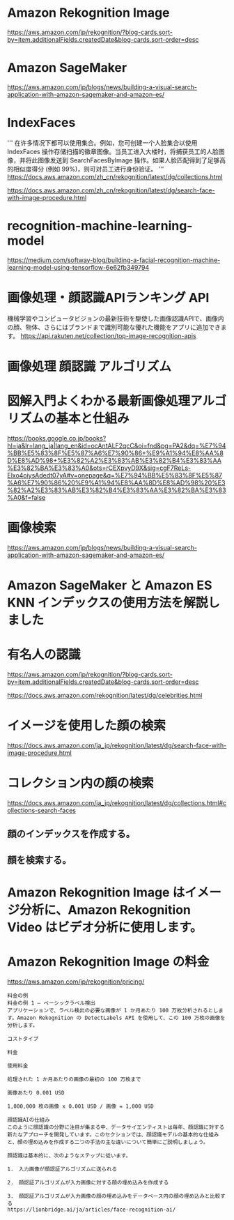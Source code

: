 # Amazon Rekognition Image
https://aws.amazon.com/jp/rekognition/?blog-cards.sort-by=item.additionalFields.createdDate&blog-cards.sort-order=desc
# Amazon SageMaker
https://aws.amazon.com/jp/blogs/news/building-a-visual-search-application-with-amazon-sagemaker-and-amazon-es/



# IndexFaces
'''
在许多情况下都可以使用集合。例如，您可创建一个人脸集合以使用 IndexFaces 操作存储扫描的徽章图像。当员工进入大楼时，将捕获员工的人脸图像，并将此图像发送到 SearchFacesByImage 操作。如果人脸匹配得到了足够高的相似度得分 (例如 99%)，则可对员工进行身份验证。
'''
https://docs.aws.amazon.com/zh_cn/rekognition/latest/dg/collections.html

https://docs.aws.amazon.com/zh_cn/rekognition/latest/dg/search-face-with-image-procedure.html


# recognition-machine-learning-model
https://medium.com/softway-blog/building-a-facial-recognition-machine-learning-model-using-tensorflow-6e62fb349794


# 画像処理・​顔認識​API​ランキング API
機械学習や​コンピュータビジョンの​最新技術を​駆使した​画像認識APIで、​画像内の​顔、​物体、​さらには​ブランドまで​識別可能な​優れた​機能を​アプリに​追加​できます。
https://api.rakuten.net/collection/top-image-recognition-apis


# 画像処理 顔認識 アルゴリズム
# 図解入門よくわかる最新画像処理アルゴリズムの基本と仕組み
https://books.google.co.jp/books?hl=ja&lr=lang_ja|lang_en&id=ocAntALF2qcC&oi=fnd&pg=PA2&dq=%E7%94%BB%E5%83%8F%E5%87%A6%E7%90%86+%E9%A1%94%E8%AA%8D%E8%AD%98+%E3%82%A2%E3%83%AB%E3%82%B4%E3%83%AA%E3%82%BA%E3%83%A0&ots=rCEXpvyD9X&sig=cgF7ReLs-Elxo4oiysAdedt07yA#v=onepage&q=%E7%94%BB%E5%83%8F%E5%87%A6%E7%90%86%20%E9%A1%94%E8%AA%8D%E8%AD%98%20%E3%82%A2%E3%83%AB%E3%82%B4%E3%83%AA%E3%82%BA%E3%83%A0&f=false


# 画像検索
https://aws.amazon.com/jp/blogs/news/building-a-visual-search-application-with-amazon-sagemaker-and-amazon-es/

# Amazon SageMaker と Amazon ES KNN インデックスの使用方法を解説しました


# 有名人の認識
https://aws.amazon.com/jp/rekognition/?blog-cards.sort-by=item.additionalFields.createdDate&blog-cards.sort-order=desc

https://docs.aws.amazon.com/rekognition/latest/dg/celebrities.html


# イメージを使用した顔の検索
https://docs.aws.amazon.com/ja_jp/rekognition/latest/dg/search-face-with-image-procedure.html


# コレクション内の顔の検索
https://docs.aws.amazon.com/ja_jp/rekognition/latest/dg/collections.html#collections-search-faces

## 顔のインデックスを作成する。

## 顔を検索する。
# Amazon Rekognition Image はイメージ分析に、Amazon Rekognition Video はビデオ分析に使用します。

# Amazon Rekognition Image の料金
https://aws.amazon.com/jp/rekognition/pricing/
```
料金の例
料金の例 1 – ベーシックラベル検出
アプリケーションで、ラベル検出の必要な画像が 1 か月あたり 100 万枚分析されるとします。Amazon Rekognition の DetectLabels API を使用して、この 100 万枚の画像を分析します。

コストタイプ

料金

使用料金

処理された 1 か月あたりの画像の最初の 100 万枚まで

画像あたり 0.001 USD

1,000,000 枚の画像 x 0.001 USD / 画像 = 1,000 USD
```

```
顔認識AIの仕組み
このように顔認識の分野に注目が集まる中、データサイエンティストは毎年、顔認識に対する新たなアプローチを開発しています。このセクションでは、顔認識モデルの基本的な仕組みと、顔の埋め込みを作成する二つの手法の主な違いについて簡単にご説明しましょう。

顔認識は基本的に、次のようなステップに従います。

1.　入力画像が顔認証アルゴリズムに送られる

2.　顔認証アルゴリズムが入力画像に対する顔の埋め込みを作成する

3.　顔認証アルゴリズムが入力画像の顔の埋め込みをデータベース内の顔の埋め込みと比較する
https://lionbridge.ai/ja/articles/face-recognition-ai/
```
